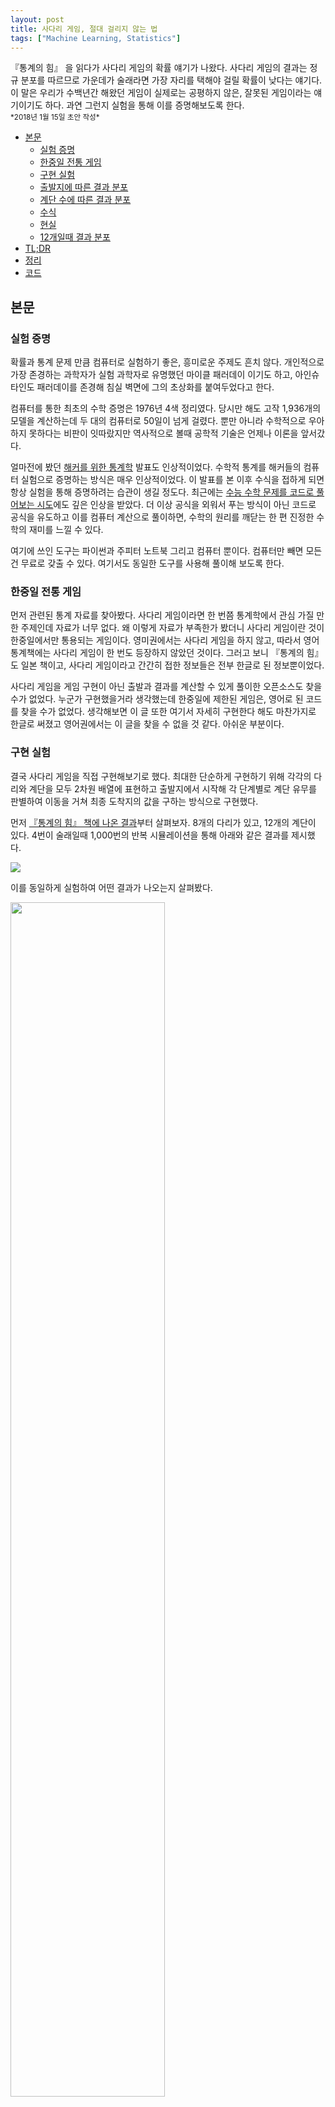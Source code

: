 ```yaml
---
layout: post
title: 사다리 게임, 절대 걸리지 않는 법
tags: ["Machine Learning, Statistics"]
---
```


<div class="message">
『통계의 힘』 을 읽다가 사다리 게임의 확률 얘기가 나왔다. 사다리 게임의 결과는 정규 분포를 따르므로 가운데가 술래라면 가장 자리를 택해야 걸릴 확률이 낮다는 얘기다. 이 말은 우리가 수백년간 해왔던 게임이 실제로는 공평하지 않은, 잘못된 게임이라는 얘기이기도 하다. 과연 그런지 실험을 통해 이를 증명해보도록 한다.
</div>

<small>
*2018년 1월 15일 초안 작성*
</small>

<!-- TOC -->

- [본문](#본문)
    - [실험 증명](#실험-증명)
    - [한중일 전통 게임](#한중일-전통-게임)
    - [구현 실험](#구현-실험)
    - [출발지에 따른 결과 분포](#출발지에-따른-결과-분포)
    - [계단 수에 따른 결과 분포](#계단-수에-따른-결과-분포)
    - [수식](#수식)
    - [현실](#현실)
    - [12개일때 결과 분포](#12개일때-결과-분포)
- [TL;DR](#tldr)
- [정리](#정리)
- [코드](#코드)

<!-- /TOC -->

## 본문
### 실험 증명
확률과 통계 문제 만큼 컴퓨터로 실험하기 좋은, 흥미로운 주제도 흔치 않다. 개인적으로 가장 존경하는 과학자가 실험 과학자로 유명했던 마이클 패러데이 이기도 하고, 아인슈타인도 패러데이를 존경해 침실 벽면에 그의 초상화를 붙여두었다고 한다.

컴퓨터를 통한 최초의 수학 증명은 1976년 4색 정리였다. 당시만 해도 고작 1,936개의 모델을 계산하는데 두 대의 컴퓨터로 50일이 넘게 걸렸다. 뿐만 아니라 수학적으로 우아하지 못하다는 비판이 잇따랐지만 역사적으로 볼때 공학적 기술은 언제나 이론을 앞서갔다. 

얼마전에 봤던 [해커를 위한 통계학](https://speakerdeck.com/jakevdp/statistics-for-hackers) 발표도 인상적이었다. 수학적 통계를 해커들의 컴퓨터 실험으로 증명하는 방식은 매우 인상적이었다. 이 발표를 본 이후 수식을 접하게 되면 항상 실험을 통해 증명하려는 습관이 생길 정도다. 최근에는 [수능 수학 문제를 코드로 풀어보는 시도](https://github.com/serithemage/2017_CSAT_Mathematics_Type_GA)에도 깊은 인상을 받았다. 더 이상 공식을 외워서 푸는 방식이 아닌 코드로 공식을 유도하고 이를 컴퓨터 계산으로 풀이하면, 수학의 원리를 깨닫는 한 편 진정한 수학의 재미를 느낄 수 있다.

여기에 쓰인 도구는 파이썬과 주피터 노트북 그리고 컴퓨터 뿐이다. 컴퓨터만 빼면 모든건 무료로 갖출 수 있다. 여기서도 동일한 도구를 사용해 풀이해 보도록 한다.

### 한중일 전통 게임
먼저 관련된 통계 자료를 찾아봤다. 사다리 게임이라면 한 번쯤 통계학에서 관심 가질 만한 주제인데 자료가 너무 없다. 왜 이렇게 자료가 부족한가 봤더니 사다리 게임이란 것이 한중일에서만 통용되는 게임이다. 영미권에서는 사다리 게임을 하지 않고, 따라서 영어 통계책에는 사다리 게임이 한 번도 등장하지 않았던 것이다. 그러고 보니 『통계의 힘』 도 일본 책이고, 사다리 게임이라고 간간히 접한 정보들은 전부 한글로 된 정보뿐이었다.

사다리 게임을 게임 구현이 아닌 출발과 결과를 계산할 수 있게 풀이한 오픈소스도 찾을 수가 없었다. 누군가 구현했을거라 생각했는데 한중일에 제한된 게임은, 영어로 된 코드를 찾을 수가 없었다. 생각해보면 이 글 또한 여기서 자세히 구현한다 해도 마찬가지로 한글로 써졌고 영어권에서는 이 글을 찾을 수 없을 것 같다. 아쉬운 부분이다.

### 구현 실험
결국 사다리 게임을 직접 구현해보기로 했다. 최대한 단순하게 구현하기 위해 각각의 다리와 계단을 모두 2차원 배열에 표현하고 출발지에서 시작해 각 단계별로 계단 유무를 판별하여 이동을 거쳐 최종 도착지의 값을 구하는 방식으로 구현했다. 

먼저 [『통계의 힘』 책에 나온 결과](http://dbr.donga.com/article/view/1206/article_no/6544)부터 살펴보자. 8개의 다리가 있고, 12개의 계단이 있다. 4번이 술래일때 1,000번의 반복 시뮬레이션을 통해 아래와 같은 결과를 제시했다. 

<img src="/images/2018/ghost-leg/67_p2_91_157_20140708.png" />

이를 동일하게 실험하여 어떤 결과가 나오는지 살펴봤다.

<img src="/images/2018/ghost-leg/1.png" width="70%" />

책에서와 비슷한 정규분포가 나온다.

3번과 5번에서 약간 다른 모양이 나왔지만 이는 실험 횟수가 부족해서로 보인다. 큰 수의 법칙<sup>Law of large numbers</sup>에 따라 실험 횟수가 충분하다면 거의 동일한 형태가 될 것이다.

### 출발지에 따른 결과 분포
그렇다면 각각의 출발지에 따른 결과 분포는 어떻게 될까. 일반적으로 우리는 사다리 게임이 공평할거라 기대하고 있다. 그래야 이 게임이 수백년 간이나 이어져 내려왔을테니까. 그렇다면, 여기서는 **'사다리 게임은 공평하지 않다' 를 귀무가설<sup>null hypothesis</sup>로** 택하고 이를 기각하기 위해 데이터를 다뤄보도록 한다.

같은 조건(8개의 다리, 12개의 계단, 1,000번 반복)으로 출발지에 따른 결과 분포를 실험해본 결과는 아래와 같다.

<img src="/images/2018/ghost-leg/2.png" />

이대로만 보면 전혀 공평하지 않다.

중앙 부근에서 출발하면 항상 정규 분포를 띄며, 심지어 끝에서 끝까지 도달하지도 못한다. 1번에서 출발하면 8번에 도착하지 못하는 것이다. 이 말은 8번이 술래일때 1번을 택하면 절대 걸리지 않는다는 의미이기도 하다. 과연 그럴까. 정말 사다리 게임은 불공평한 게임일까.

### 계단 수에 따른 결과 분포
여기서 우리는 1번에서 출발하면 8번에 도착할 수 없다는 점에 주목해보도록 한다. 왜 도달하지 못할까. 이렇게 되면 게임 자체가 성립될 수 없는데, 혹시 계단의 갯수가 부족해서는 아닐까. 그렇다면 계단의 갯수를 늘려가며 실험해보도록 한다.

<img src="/images/2018/ghost-leg/4.jpeg" /> 

계단의 갯수를 10개부터 차츰 늘려가며 400개까지 만들었을때, 1번에서 출발한 도착점 분포다. 실험은 실제 확률에 근사하도록 각 1만회씩 충분히 시행했다.

계단의 갯수가 적을때는 확연히 치우친 모습을 보인다. 하지만 서서히 균등 분포<sup>uniform distribution</sup>를 띈다. 유의한<sup>significance</sup> p-value 기준은 관례상 5%로 하며, 이는 통계학의 아버지 피셔가 일찍이 제안했던 수치를 그대로 답습하도록 한다. 여러번의 실험을 통해 균등 분포가 95% 이상을 보이는 지점은 약 300개 이상일때 임을 찾아냈으며 이를 통해 **계단이 300개 이상일때 '사다리 게임은 공평하지 않다'는 귀무가설을 기각**한다.

### 수식
일본어 위키피디어에 따르면 참가자가 $$N$$일때 필요한 계단의 갯수를 계산하는 수식은 아래와 같다.

<img src="https://wikimedia.org/api/rest_v1/media/math/render/svg/58d5e7cf4171a4887f5c9a78ed53f74e8ebd0c37" />

우리가 실험한 값과는 약간 차이가 있는데 이는 상수 계수를 생략한 대략적인 추산이기 때문이며 크게 중요하지 않다. 여기서 중요한 점은 수식이 지수란 점이며, 이는 참가자(다리의 수)가 많을수록 필요한 계단의 수가 기하급수적으로<sup>exponential</sup> 증가함을 뜻한다.

즉, 위 수식을 계산하면 $$N=8$$ 일때 392이며, 9일때는 576, 10일때는 810이 되는데, 이는 참가자가 10명일때 8명에 비해 2배나 많은 계단이 필요하다는 얘기다.

### 현실
계단의 수가 충분하면 사다리 게임은 공평하다. 적어도 수백년간 우리가 해왔던 게임이 잘못되지 않았다는데 안도한다. 그러나, 현실적으로 8명이 참여하는 게임에 계단을 300개나 그릴 순 없다. 참가자가 늘수록 이 값은 무한히 증가한다. 여러 사람이 모여 연습장에 빠르게 그려 하는 사다리 게임의 특성상 『통계의 힘』 책에서 조언한 것 처럼 **확률적으로 낮은 곳을 택하는 것이 유리**하다.

### 12개일때 결과 분포
그렇다면 다시, 계단 수가 12개일때 결과 분포가 어떤 형태를 이루는지 살펴보자.

대부분의 사다리 게임에선 이처럼 계단 수가 부족할 것이고 이 경우 확률이 낮은 쪽을 고르는 것이 유리하다. 어느 쪽이 확률이 낮은지 실험을 통해 살펴보도록 한다.

<img src="/images/2018/ghost-leg/5.png" />

이전보다 훨씬 더 많은, 각각 10만회씩 실험을 통해 실제 확률에 근사하도록 했다. '출발지에 따른 결과 분포' 처럼 결과가 들쑥날쑥하지 않고 고르게 분포한 것을 확인할 수 있다.

마찬가지로 정규 분포를 띄는데 특이한 점이 있다. 2번에서 출발하면 2번에 도착하는 것보다 오히려 1번에 도착할 확률이 더 높다는 점이다. 마찬가지로 7번에서 출발하면 8번에 도착할 확률이 가장 높다. 이런 추세는 3번에도 이어진다. 1,2번에 도착할 확률이 나머지 4,5,6,7,8 모두를 합친 것 보다 더 높다. 6번도 마찬가지다. 치우친 쪽으로 결과 쏠림 현상이 보인다.

이를 통해 도착점이 한 쪽에 치우쳐 있는 경우 가능한 반대쪽을 택해야 걸릴 확률이 낮다는 점을 실험 결과를 통해 확인할 수 있다.

## TL;DR
위에 나온 내용을 모두 정리하면 아래와 같다.
- 충분히 많은 계단을 그리면(8명이 참가할 경우 최소한 300개) 도착점은 고르게 분포하지만, 현실적으로 그렇게 많이 그릴 수 없다.
    - 따라서, 출발점은 도착점에서 가능한 먼 곳을 택한다.
- 도착점이 한쪽으로 치우쳐<sup>skewed</sup> 있는 경우 걸릴 확률은 치우쳐 있는 방향이 더 높다. 따라서, 반대 방향을 택해야 한다.
    - 도착점이 오른쪽에 치우쳐 있는 경우 출발점은 가능한 왼쪽으로 멀리 택한다.
    - 도착점이 왼쪽에 치우쳐 있는 경우 출발점은 가능한 오른쪽으로 멀리 택한다.

## 정리
이제 여러분은 더 이상 점심을 사지 않아도 된다. 

물론 처음 한 두번은 우연히 걸릴지도 모르겠지만 1년 내내 사다리 게임으로 점심을 사기로 정했다면, 그리고 여러분이 여기 나온 내용을 충분히 숙지하고 사다리 게임을 했다면, 큰 수의 법칙에 따라 여러분은 1년 동안 점심을 가장 적게 산 사람으로 기억될 것이다.

통계의 마법이다.

<img src="/images/2018/ghost-leg/687474703a2f2f6b6f2e6578706572696d656e74732e77696b69646f6b2e6e65742f6170692f46696c652f5265616c2f353865646266646363326362653232643634326332386433.jpeg" />
  
([통계학과 생명 보험](http://ko.experiments.wikidok.net/wp-d/58edc62ac2cbe22d642c28e2/View))

## 코드
[주피터 노트북 코드](https://nbviewer.jupyter.org/github/likejazz/jupyter-notebooks/blob/master/data-science/ghost-leg-probabilities.ipynb)
